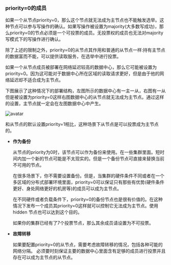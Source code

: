 ### priority=0的成员

如果一个从节点priority=0，那么这个节点就无法成为主节点也不能触发选举。这种节点可以参与写操作的确认。如果写操作被设置为majority(大多数写成功)，那么priority=0的节点必须是一个可投票的成员。无投票权的成员也无法对majority写模式下的写操作进行确认。

除了上述的限制之外，priority=0的从节点其作用和普通的从节点一样:持有主节点的数据富而不能，可以提供读取服务，在选举中进行投票。

如果一个从节点成员被部署在网络延迟较高的数据中心，那么它可能被设置为priority=0。因为这可能对于数据中心所在区域的读取请求更好，但是由于他的网络延迟却不适合成为主节点。

下图展示了这种情况下的部署结构，左图所示的数据中心有一主一从，右图有一从但是被设置为priority=0这样右图数据中心的从节点就无法成为主节点。通过这样的设置，主节点就一定会在左图数据中心中产生。

![avatar](https://docs.mongodb.com/manual/_images/replica-set-three-members-geographically-distributed.bakedsvg.svg)

和从节点的默认设置priority=1相比，这种场景下从节点是可以投票成为主节点的。

+ **作为备份**

    从节点的priority为0时，该节点可以作为备份来使用。在一些集群里面。短时间内加一个新的节点可能是不太现实的。但是一个备份节点可直接来替换当前不可用的节点。
    
    在很多场景下，你不需要设置备份。但是，当集群的硬件条件不同或者在一个多区域的分布式部署环境里面，priority=0可以保证只有那些有优势(硬件条件更好、身处网络更好的机房等)的成员可以成为主节点。

    在不同硬件或者负载条件下，priority=0的备份节点也是很有价值的。在这种情况下发布一个成员其priority=0这样就可以控制它无法成为主节点。使用hidden 节点也可以达到这个目的。

    如果你的集群已经有了7个投票节点，那么其余成员请设置为不可投票。

+ **故障转移**
    
    如果要配置priority=0的从节点，需要考虑故障转移的情况，包括各种可能的网络分隔。
    必须要时刻保证主要的数据中心里面含有足够的成员进行投票并且存在可以成为主节点的从节点。